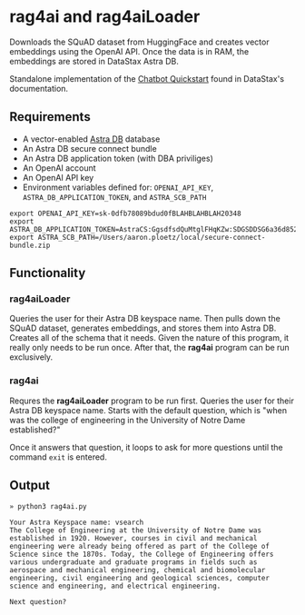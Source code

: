 # rag4ai and rag4aiLoader
Downloads the SQuAD dataset from HuggingFace and creates vector embeddings using the OpenAI API. Once the data is in RAM, the embeddings are stored in DataStax Astra DB.

Standalone implementation of the [Chatbot Quickstart](https://docs.datastax.com/en/astra-serverless/docs/vector-search/chatbot-quickstart.html) found in DataStax's documentation.

## Requirements
 - A vector-enabled [Astra DB](https://astra.datastax.com) database
 - An Astra DB secure connect bundle
 - An Astra DB application token (with DBA priviliges)
 - An OpenAI account
 - An OpenAI API key
 - Environment variables defined for: `OPENAI_API_KEY`, `ASTRA_DB_APPLICATION_TOKEN`, and `ASTRA_SCB_PATH`

```
export OPENAI_API_KEY=sk-0dfb78089bdud0fBLAHBLAHBLAH20348
export ASTRA_DB_APPLICATION_TOKEN=AstraCS:GgsdfsdQuMtglFHqKZw:SDGSDDSG6a36d8526BLAHBLAHBLAHc18d40
export ASTRA_SCB_PATH=/Users/aaron.ploetz/local/secure-connect-bundle.zip
```

## Functionality

### rag4aiLoader
Queries the user for their Astra DB keyspace name. Then pulls down the SQuAD dataset, generates embeddings, and stores them into Astra DB. Creates all of the schema that it needs. Given the nature of this program, it really only needs to be run once. After that, the **rag4ai** program can be run exclusively.

### rag4ai
Requres the **rag4aiLoader** program to be run first. Queries the user for their Astra DB keyspace name. Starts with the default question, which is "when was the college of engineering in the University of Notre Dame established?"

Once it answers that question, it loops to ask for more questions until the command `exit` is entered.

## Output
```
» python3 rag4ai.py

Your Astra Keyspace name: vsearch
The College of Engineering at the University of Notre Dame was established in 1920. However, courses in civil and mechanical engineering were already being offered as part of the College of Science since the 1870s. Today, the College of Engineering offers various undergraduate and graduate programs in fields such as aerospace and mechanical engineering, chemical and biomolecular engineering, civil engineering and geological sciences, computer science and engineering, and electrical engineering.

Next question?
```